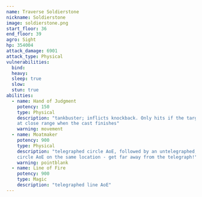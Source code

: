 ```yaml
---
name: Traverse Soldierstone
nickname: Soldierstone
image: soldierstone.png
start_floor: 36
end_floor: 39
agro: Sight
hp: 354004
attack_damage: 6901
attack_type: Physical
vulnerabilities:
  bind: 
  heavy: 
  sleep: true
  slow: 
  stun: true
abilities:
  - name: Hand of Judgment
    potency: 150
    type: Physical
    description: "tankbuster; inflicts knockback. Only hits if the target is
    at close range when the cast finishes"
    warning: movement
  - name: Moatmaker
    potency: 900
    type: Physical
    description: "telegraphed circle AoE, followed by an untelegraphed, larger
    circle AoE on the same location - get far away from the telegraph!"
    warning: pointblank
  - name: Line of Fire
    potency: 900
    type: Magic
    description: "telegraphed line AoE"
---
```

